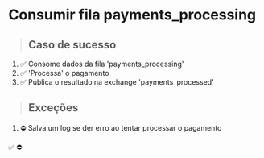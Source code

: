 # Consumir fila payments_processing

> ## Caso de sucesso

1. ✅ Consome dados da fila 'payments_processing'
2. ✅ 'Processa' o pagamento
3. ✅ Publica o resultado na exchange 'payments_processed'

> ## Exceções
1. ⛔ Salva um log se der erro ao tentar processar o pagamento

✅
⛔